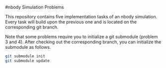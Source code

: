 #nbody Simulation Problems

This repository contains five implementation tasks of an nbody simulation. Every task will build upon the previous one and is located on the corresponding git branch.

Note that some problems require you to initialize a git submodule (problem 3 and 4). After checking out the corresponding branch, you can initialize the submodule as follows.

```bash
git submodule init
git submodule update
```

